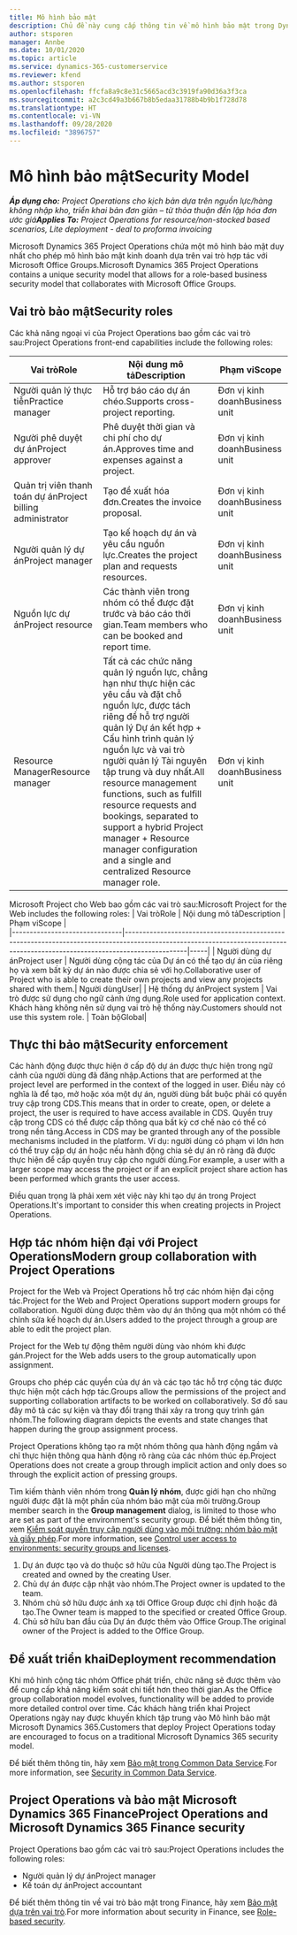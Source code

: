 ```yaml
---
title: Mô hình bảo mật
description: Chủ đề này cung cấp thông tin về mô hình bảo mật trong Dynamics 365 Project Operations.
author: stsporen
manager: Annbe
ms.date: 10/01/2020
ms.topic: article
ms.service: dynamics-365-customerservice
ms.reviewer: kfend
ms.author: stsporen
ms.openlocfilehash: ffcfa8a9c8e31c5665acd3c3919fa90d36a3f3ca
ms.sourcegitcommit: a2c3cd49a3b667b8b5edaa31788b4b9b1f728d78
ms.translationtype: HT
ms.contentlocale: vi-VN
ms.lasthandoff: 09/28/2020
ms.locfileid: "3896757"
---
```

# <a name="security-model"></a><span data-ttu-id="de6bd-103">Mô hình bảo mật</span><span class="sxs-lookup"><span data-stu-id="de6bd-103">Security Model</span></span>

<span data-ttu-id="de6bd-104">_**Áp dụng cho:** Project Operations cho kịch bản dựa trên nguồn lực/hàng không nhập kho, triển khai bản đơn giản – từ thỏa thuận đến lập hóa đơn ước giá_</span><span class="sxs-lookup"><span data-stu-id="de6bd-104">_**Applies To:** Project Operations for resource/non-stocked based scenarios, Lite deployment - deal to proforma invoicing_</span></span>

<span data-ttu-id="de6bd-105">Microsoft Dynamics 365 Project Operations chứa một mô hình bảo mật duy nhất cho phép mô hình bảo mật kinh doanh dựa trên vai trò hợp tác với Microsoft Office Groups.</span><span class="sxs-lookup"><span data-stu-id="de6bd-105">Microsoft Dynamics 365 Project Operations contains a unique security model that allows for a role-based business security model that collaborates with Microsoft Office Groups.</span></span> 


## <a name="security-roles"></a><span data-ttu-id="de6bd-106">Vai trò bảo mật</span><span class="sxs-lookup"><span data-stu-id="de6bd-106">Security roles</span></span>
<span data-ttu-id="de6bd-107">Các khả năng ngoại vi của Project Operations bao gồm các vai trò sau:</span><span class="sxs-lookup"><span data-stu-id="de6bd-107">Project Operations front-end capabilities include the following roles:</span></span>

| <span data-ttu-id="de6bd-108">Vai trò</span><span class="sxs-lookup"><span data-stu-id="de6bd-108">Role</span></span>                          | <span data-ttu-id="de6bd-109">Nội dung mô tả</span><span class="sxs-lookup"><span data-stu-id="de6bd-109">Description</span></span>                                                                                                                                                                 | <span data-ttu-id="de6bd-110">Phạm vi</span><span class="sxs-lookup"><span data-stu-id="de6bd-110">Scope</span></span> |
|-------------------------------|-----------------------------------------------------------------------------------------------------------------------------------------------------------------------------|------|
| <span data-ttu-id="de6bd-111">Người quản lý thực tiễn</span><span class="sxs-lookup"><span data-stu-id="de6bd-111">Practice manager</span></span>              | <span data-ttu-id="de6bd-112">Hỗ trợ báo cáo dự án chéo.</span><span class="sxs-lookup"><span data-stu-id="de6bd-112">Supports cross-project reporting.</span></span>                                                                                                            | <span data-ttu-id="de6bd-113">Đơn vị kinh doanh</span><span class="sxs-lookup"><span data-stu-id="de6bd-113">Business unit</span></span>              |
| <span data-ttu-id="de6bd-114">Người phê duyệt dự án</span><span class="sxs-lookup"><span data-stu-id="de6bd-114">Project approver</span></span>              | <span data-ttu-id="de6bd-115">Phê duyệt thời gian và chi phí cho dự án.</span><span class="sxs-lookup"><span data-stu-id="de6bd-115">Approves time and expenses against a project.</span></span>                                                                                                                              | <span data-ttu-id="de6bd-116">Đơn vị kinh doanh</span><span class="sxs-lookup"><span data-stu-id="de6bd-116">Business unit</span></span> |
| <span data-ttu-id="de6bd-117">Quản trị viên thanh toán dự án</span><span class="sxs-lookup"><span data-stu-id="de6bd-117">Project billing administrator</span></span> | <span data-ttu-id="de6bd-118">Tạo đề xuất hóa đơn.</span><span class="sxs-lookup"><span data-stu-id="de6bd-118">Creates the invoice proposal.</span></span>                                                                                                                                                 | <span data-ttu-id="de6bd-119">Đơn vị kinh doanh</span><span class="sxs-lookup"><span data-stu-id="de6bd-119">Business unit</span></span> |
| <span data-ttu-id="de6bd-120">Người quản lý dự án</span><span class="sxs-lookup"><span data-stu-id="de6bd-120">Project manager</span></span>               | <span data-ttu-id="de6bd-121">Tạo kế hoạch dự án và yêu cầu nguồn lực.</span><span class="sxs-lookup"><span data-stu-id="de6bd-121">Creates the project plan and requests resources.</span></span>                                                                                                                              | <span data-ttu-id="de6bd-122">Đơn vị kinh doanh</span><span class="sxs-lookup"><span data-stu-id="de6bd-122">Business unit</span></span> |
| <span data-ttu-id="de6bd-123">Nguồn lực dự án</span><span class="sxs-lookup"><span data-stu-id="de6bd-123">Project resource</span></span>              | <span data-ttu-id="de6bd-124">Các thành viên trong nhóm có thể được đặt trước và báo cáo thời gian.</span><span class="sxs-lookup"><span data-stu-id="de6bd-124">Team members who can be booked and report time.</span></span>                                                                                                          | <span data-ttu-id="de6bd-125">Đơn vị kinh doanh</span><span class="sxs-lookup"><span data-stu-id="de6bd-125">Business unit</span></span>|
| <span data-ttu-id="de6bd-126">Resource Manager</span><span class="sxs-lookup"><span data-stu-id="de6bd-126">Resource manager</span></span>              | <span data-ttu-id="de6bd-127">Tất cả các chức năng quản lý nguồn lực, chẳng hạn như thực hiện các yêu cầu và đặt chỗ nguồn lực, được tách riêng để hỗ trợ người quản lý Dự án kết hợp + Cấu hình trình quản lý nguồn lực và vai trò người quản lý Tài nguyên tập trung và duy nhất.</span><span class="sxs-lookup"><span data-stu-id="de6bd-127">All resource management functions, such as fulfill resource requests and bookings, separated to support a hybrid Project manager + Resource manager configuration and a single and centralized Resource manager role.</span></span> | <span data-ttu-id="de6bd-128">Đơn vị kinh doanh</span><span class="sxs-lookup"><span data-stu-id="de6bd-128">Business unit</span></span> |


<span data-ttu-id="de6bd-129">Microsoft Project cho Web bao gồm các vai trò sau:</span><span class="sxs-lookup"><span data-stu-id="de6bd-129">Microsoft Project for the Web includes the following roles:</span></span>
| <span data-ttu-id="de6bd-130">Vai trò</span><span class="sxs-lookup"><span data-stu-id="de6bd-130">Role</span></span>                          | <span data-ttu-id="de6bd-131">Nội dung mô tả</span><span class="sxs-lookup"><span data-stu-id="de6bd-131">Description</span></span>                                                                                                          | <span data-ttu-id="de6bd-132">Phạm vi</span><span class="sxs-lookup"><span data-stu-id="de6bd-132">Scope</span></span> |                                                       
|-------------------------------|-----------------------------------------------------------------------------------------------------------------------------------------------------------------------------|-----|
| <span data-ttu-id="de6bd-133">Người dùng dự án</span><span class="sxs-lookup"><span data-stu-id="de6bd-133">Project user</span></span> | <span data-ttu-id="de6bd-134">Người dùng cộng tác của Dự án có thể tạo dự án của riêng họ và xem bất kỳ dự án nào được chia sẻ với họ.</span><span class="sxs-lookup"><span data-stu-id="de6bd-134">Collaborative user of Project who is able to create their own projects and view any projects shared with them.</span></span>| <span data-ttu-id="de6bd-135">Người dùng</span><span class="sxs-lookup"><span data-stu-id="de6bd-135">User</span></span>|
| <span data-ttu-id="de6bd-136">Hệ thống dự án</span><span class="sxs-lookup"><span data-stu-id="de6bd-136">Project system</span></span> | <span data-ttu-id="de6bd-137">Vai trò được sử dụng cho ngữ cảnh ứng dụng.</span><span class="sxs-lookup"><span data-stu-id="de6bd-137">Role used for application context.</span></span> <span data-ttu-id="de6bd-138">Khách hàng không nên sử dụng vai trò hệ thống này.</span><span class="sxs-lookup"><span data-stu-id="de6bd-138">Customers should not use this system role.</span></span> | <span data-ttu-id="de6bd-139">Toàn bộ</span><span class="sxs-lookup"><span data-stu-id="de6bd-139">Global</span></span>|

## <a name="security-enforcement"></a><span data-ttu-id="de6bd-140">Thực thi bảo mật</span><span class="sxs-lookup"><span data-stu-id="de6bd-140">Security enforcement</span></span>
<span data-ttu-id="de6bd-141">Các hành động được thực hiện ở cấp độ dự án được thực hiện trong ngữ cảnh của người dùng đã đăng nhập.</span><span class="sxs-lookup"><span data-stu-id="de6bd-141">Actions that are performed at the project level are performed in the context of the logged in user.</span></span> <span data-ttu-id="de6bd-142">Điều này có nghĩa là để tạo, mở hoặc xóa một dự án, người dùng bắt buộc phải có quyền truy cập trong CDS.</span><span class="sxs-lookup"><span data-stu-id="de6bd-142">This means that in order to create, open, or delete a project, the user is required to have access available in CDS.</span></span> <span data-ttu-id="de6bd-143">Quyền truy cập trong CDS có thể được cấp thông qua bất kỳ cơ chế nào có thể có trong nền tảng.</span><span class="sxs-lookup"><span data-stu-id="de6bd-143">Access in CDS may be granted through any of the possible mechanisms included in the platform.</span></span> <span data-ttu-id="de6bd-144">Ví dụ: người dùng có phạm vi lớn hơn có thể truy cập dự án hoặc nếu hành động chia sẻ dự án rõ ràng đã được thực hiện để cấp quyền truy cập cho người dùng.</span><span class="sxs-lookup"><span data-stu-id="de6bd-144">For example, a user with a larger scope may access the project or if an explicit project share action has been performed which grants the user access.</span></span>

<span data-ttu-id="de6bd-145">Điều quan trọng là phải xem xét việc này khi tạo dự án trong Project Operations.</span><span class="sxs-lookup"><span data-stu-id="de6bd-145">It's important to consider this when creating projects in Project Operations.</span></span>

## <a name="modern-group-collaboration-with-project-operations"></a><span data-ttu-id="de6bd-146">Hợp tác nhóm hiện đại với Project Operations</span><span class="sxs-lookup"><span data-stu-id="de6bd-146">Modern group collaboration with Project Operations</span></span>
<span data-ttu-id="de6bd-147">Project for the Web và Project Operations hỗ trợ các nhóm hiện đại cộng tác.</span><span class="sxs-lookup"><span data-stu-id="de6bd-147">Project for the Web and Project Operations support modern groups for collaboration.</span></span> <span data-ttu-id="de6bd-148">Người dùng được thêm vào dự án thông qua một nhóm có thể chỉnh sửa kế hoạch dự án.</span><span class="sxs-lookup"><span data-stu-id="de6bd-148">Users added to the project through a group are able to edit the project plan.</span></span>

<span data-ttu-id="de6bd-149">Project for the Web tự động thêm người dùng vào nhóm khi được gán.</span><span class="sxs-lookup"><span data-stu-id="de6bd-149">Project for the Web adds users to the group automatically upon assignment.</span></span>

<span data-ttu-id="de6bd-150">Groups cho phép các quyền của dự án và các tạo tác hỗ trợ cộng tác được thực hiện một cách hợp tác.</span><span class="sxs-lookup"><span data-stu-id="de6bd-150">Groups allow the permissions of the project and supporting collaboration artifacts to be worked on collaboratively.</span></span> <span data-ttu-id="de6bd-151">Sơ đồ sau đây mô tả các sự kiện và thay đổi trạng thái xảy ra trong quy trình gán nhóm.</span><span class="sxs-lookup"><span data-stu-id="de6bd-151">The following diagram depicts the events and state changes that happen during the group assignment process.</span></span>

<span data-ttu-id="de6bd-152">Project Operations không tạo ra một nhóm thông qua hành động ngầm và chỉ thực hiện thông qua hành động rõ ràng của các nhóm thúc ép.</span><span class="sxs-lookup"><span data-stu-id="de6bd-152">Project Operations does not create a group through implicit action and only does so through the explicit action of pressing groups.</span></span>

<span data-ttu-id="de6bd-153">Tìm kiếm thành viên nhóm trong **Quản lý nhóm**, được giới hạn cho những người được đặt là một phần của nhóm bảo mật của môi trường.</span><span class="sxs-lookup"><span data-stu-id="de6bd-153">Group member search in the **Group management** dialog, is limited to those who are set as part of the environment's security group.</span></span> <span data-ttu-id="de6bd-154">Để biết thêm thông tin, xem [Kiểm soát quyền truy cập người dùng vào môi trường: nhóm bảo mật và giấy phép](https://docs.microsoft.com/power-platform/admin/control-user-access).</span><span class="sxs-lookup"><span data-stu-id="de6bd-154">For more information, see [Control user access to environments: security groups and licenses](https://docs.microsoft.com/power-platform/admin/control-user-access).</span></span>

1. <span data-ttu-id="de6bd-155">Dự án được tạo và do thuộc sở hữu của Người dùng tạo.</span><span class="sxs-lookup"><span data-stu-id="de6bd-155">The Project is created and owned by the creating User.</span></span>
2. <span data-ttu-id="de6bd-156">Chủ dự án được cập nhật vào nhóm.</span><span class="sxs-lookup"><span data-stu-id="de6bd-156">The Project owner is updated to the team.</span></span>
3. <span data-ttu-id="de6bd-157">Nhóm chủ sở hữu được ánh xạ tới Office Group được chỉ định hoặc đã tạo.</span><span class="sxs-lookup"><span data-stu-id="de6bd-157">The Owner team is mapped to the specified or created Office Group.</span></span>
4. <span data-ttu-id="de6bd-158">Chủ sở hữu ban đầu của Dự án được thêm vào Office Group.</span><span class="sxs-lookup"><span data-stu-id="de6bd-158">The original owner of the Project is added to the Office Group.</span></span>

## <a name="deployment-recommendation"></a><span data-ttu-id="de6bd-159">Đề xuất triển khai</span><span class="sxs-lookup"><span data-stu-id="de6bd-159">Deployment recommendation</span></span>
<span data-ttu-id="de6bd-160">Khi mô hình cộng tác nhóm Office phát triển, chức năng sẽ được thêm vào để cung cấp khả năng kiểm soát chi tiết hơn theo thời gian.</span><span class="sxs-lookup"><span data-stu-id="de6bd-160">As the Office group collaboration model evolves, functionality will be added to provide more detailed control over time.</span></span> <span data-ttu-id="de6bd-161">Các khách hàng triển khai Project Operations ngày nay được khuyến khích tập trung vào Mô hình bảo mật Microsoft Dynamics 365.</span><span class="sxs-lookup"><span data-stu-id="de6bd-161">Customers that deploy Project Operations today are encouraged to focus on a traditional Microsoft Dynamics 365 security model.</span></span>

<span data-ttu-id="de6bd-162">Để biết thêm thông tin, hãy xem [Bảo mật trong Common Data Service](https://docs.microsoft.com/power-platform/admin/wp-security).</span><span class="sxs-lookup"><span data-stu-id="de6bd-162">For more information, see [Security in Common Data Service](https://docs.microsoft.com/power-platform/admin/wp-security).</span></span>

## <a name="project-operations-and-microsoft-dynamics-365-finance-security"></a><span data-ttu-id="de6bd-163">Project Operations và bảo mật Microsoft Dynamics 365 Finance</span><span class="sxs-lookup"><span data-stu-id="de6bd-163">Project Operations and Microsoft Dynamics 365 Finance security</span></span>
<span data-ttu-id="de6bd-164">Project Operations bao gồm các vai trò sau:</span><span class="sxs-lookup"><span data-stu-id="de6bd-164">Project Operations includes the following roles:</span></span>

- <span data-ttu-id="de6bd-165">Người quản lý dự án</span><span class="sxs-lookup"><span data-stu-id="de6bd-165">Project manager</span></span>
- <span data-ttu-id="de6bd-166">Kế toán dự án</span><span class="sxs-lookup"><span data-stu-id="de6bd-166">Project accountant</span></span>

<span data-ttu-id="de6bd-167">Để biết thêm thông tin về vai trò bảo mật trong Finance, hãy xem [Bảo mật dựa trên vai trò](https://docs.microsoft.com/dynamics365/fin-ops-core/dev-itpro/sysadmin/role-based-security).</span><span class="sxs-lookup"><span data-stu-id="de6bd-167">For more information about security in Finance, see [Role-based security](https://docs.microsoft.com/dynamics365/fin-ops-core/dev-itpro/sysadmin/role-based-security).</span></span>


